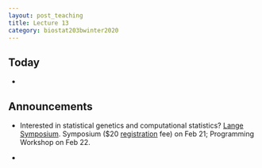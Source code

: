 ```yaml
---
layout: post_teaching
title: Lecture 13
category: biostat203bwinter2020
---
```


## Today

- 

## Announcements

- Interested in statistical genetics and computational statistics? [Lange Symposium](https://langesymposium.github.io/2020/). Symposium ($20 [registration](https://docs.google.com/forms/d/17DzSTQWib9Z1vsYPsweHzaS6CX39G_0Lsmc6NpNa8ZQ/viewform?ts=5dc053e4&edit_requested=true) fee) on Feb 21; Programming Workshop on Feb 22.   

- 
